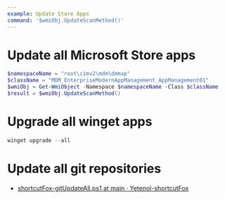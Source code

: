 ```yaml
---
example: Update Store Apps
command: '$wmiObj.UpdateScanMethod()'
---
```


# Update all Microsoft Store apps

```powershell
$namespaceName = "root\cimv2\mdm\dmmap"
$className = "MDM_EnterpriseModernAppManagement_AppManagement01"
$wmiObj = Get-WmiObject -Namespace $namespaceName -Class $className
$result = $wmiObj.UpdateScanMethod()
```


# Upgrade all winget apps

```powershell
winget upgrade --all
```

# Update all git repositories

- [shortcutFox-gitUpdateAll.ps1 at main · Yetenol-shortcutFox](https://github.com/Yetenol/shortcutFox/blob/main/source/scripts/gitUpdateAll.ps1)
